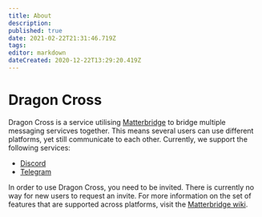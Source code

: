 ```yaml
---
title: About
description: 
published: true
date: 2021-02-22T21:31:46.719Z
tags: 
editor: markdown
dateCreated: 2020-12-22T13:29:20.419Z
---
```


# Dragon Cross
Dragon Cross is a service utilising [Matterbridge](https://github.com/42wim/matterbridge) to bridge multiple messaging servicves together. This means several users can use different platforms, yet still communicate to each other. Currently, we support the following services:

- [Discord](https://discord.com)
- [Telegram](https://telegram.org)

In order to use Dragon Cross, you need to be invited. There is currently no way for new users to request an invite. For more information on the set of features that are supported across platforms, visit the [Matterbridge wiki](https://github.com/42wim/matterbridge/wiki).